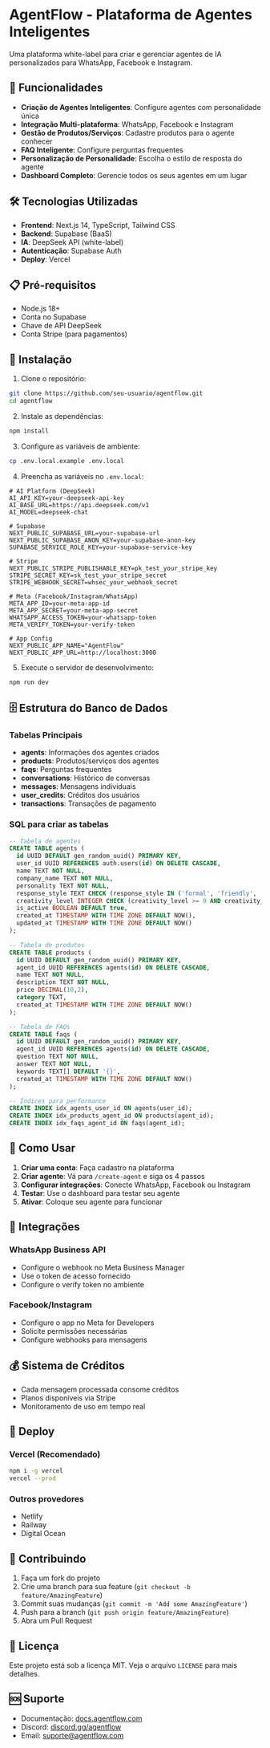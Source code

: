 # AgentFlow - Plataforma de Agentes Inteligentes

Uma plataforma white-label para criar e gerenciar agentes de IA personalizados para WhatsApp, Facebook e Instagram.

## 🚀 Funcionalidades

- **Criação de Agentes Inteligentes**: Configure agentes com personalidade única
- **Integração Multi-plataforma**: WhatsApp, Facebook e Instagram
- **Gestão de Produtos/Serviços**: Cadastre produtos para o agente conhecer
- **FAQ Inteligente**: Configure perguntas frequentes
- **Personalização de Personalidade**: Escolha o estilo de resposta do agente
- **Dashboard Completo**: Gerencie todos os seus agentes em um lugar

## 🛠️ Tecnologias Utilizadas

- **Frontend**: Next.js 14, TypeScript, Tailwind CSS
- **Backend**: Supabase (BaaS)
- **IA**: DeepSeek API (white-label)
- **Autenticação**: Supabase Auth
- **Deploy**: Vercel

## 📋 Pré-requisitos

- Node.js 18+
- Conta no Supabase
- Chave de API DeepSeek
- Conta Stripe (para pagamentos)

## 🔧 Instalação

1. Clone o repositório:
```bash
git clone https://github.com/seu-usuario/agentflow.git
cd agentflow
```

2. Instale as dependências:
```bash
npm install
```

3. Configure as variáveis de ambiente:
```bash
cp .env.local.example .env.local
```

4. Preencha as variáveis no `.env.local`:
```env
# AI Platform (DeepSeek)
AI_API_KEY=your-deepseek-api-key
AI_BASE_URL=https://api.deepseek.com/v1
AI_MODEL=deepseek-chat

# Supabase
NEXT_PUBLIC_SUPABASE_URL=your-supabase-url
NEXT_PUBLIC_SUPABASE_ANON_KEY=your-supabase-anon-key
SUPABASE_SERVICE_ROLE_KEY=your-supabase-service-key

# Stripe
NEXT_PUBLIC_STRIPE_PUBLISHABLE_KEY=pk_test_your_stripe_key
STRIPE_SECRET_KEY=sk_test_your_stripe_secret
STRIPE_WEBHOOK_SECRET=whsec_your_webhook_secret

# Meta (Facebook/Instagram/WhatsApp)
META_APP_ID=your-meta-app-id
META_APP_SECRET=your-meta-app-secret
WHATSAPP_ACCESS_TOKEN=your-whatsapp-token
META_VERIFY_TOKEN=your-verify-token

# App Config
NEXT_PUBLIC_APP_NAME="AgentFlow"
NEXT_PUBLIC_APP_URL=http://localhost:3000
```

5. Execute o servidor de desenvolvimento:
```bash
npm run dev
```

## 🗄️ Estrutura do Banco de Dados

### Tabelas Principais

- **agents**: Informações dos agentes criados
- **products**: Produtos/serviços dos agentes
- **faqs**: Perguntas frequentes
- **conversations**: Histórico de conversas
- **messages**: Mensagens individuais
- **user_credits**: Créditos dos usuários
- **transactions**: Transações de pagamento

### SQL para criar as tabelas

```sql
-- Tabela de agentes
CREATE TABLE agents (
  id UUID DEFAULT gen_random_uuid() PRIMARY KEY,
  user_id UUID REFERENCES auth.users(id) ON DELETE CASCADE,
  name TEXT NOT NULL,
  company_name TEXT NOT NULL,
  personality TEXT NOT NULL,
  response_style TEXT CHECK (response_style IN ('formal', 'friendly', 'casual')),
  creativity_level INTEGER CHECK (creativity_level >= 0 AND creativity_level <= 100),
  is_active BOOLEAN DEFAULT true,
  created_at TIMESTAMP WITH TIME ZONE DEFAULT NOW(),
  updated_at TIMESTAMP WITH TIME ZONE DEFAULT NOW()
);

-- Tabela de produtos
CREATE TABLE products (
  id UUID DEFAULT gen_random_uuid() PRIMARY KEY,
  agent_id UUID REFERENCES agents(id) ON DELETE CASCADE,
  name TEXT NOT NULL,
  description TEXT NOT NULL,
  price DECIMAL(10,2),
  category TEXT,
  created_at TIMESTAMP WITH TIME ZONE DEFAULT NOW()
);

-- Tabela de FAQs
CREATE TABLE faqs (
  id UUID DEFAULT gen_random_uuid() PRIMARY KEY,
  agent_id UUID REFERENCES agents(id) ON DELETE CASCADE,
  question TEXT NOT NULL,
  answer TEXT NOT NULL,
  keywords TEXT[] DEFAULT '{}',
  created_at TIMESTAMP WITH TIME ZONE DEFAULT NOW()
);

-- Índices para performance
CREATE INDEX idx_agents_user_id ON agents(user_id);
CREATE INDEX idx_products_agent_id ON products(agent_id);
CREATE INDEX idx_faqs_agent_id ON faqs(agent_id);
```

## 🎯 Como Usar

1. **Criar uma conta**: Faça cadastro na plataforma
2. **Criar agente**: Vá para `/create-agent` e siga os 4 passos
3. **Configurar integrações**: Conecte WhatsApp, Facebook ou Instagram
4. **Testar**: Use o dashboard para testar seu agente
5. **Ativar**: Coloque seu agente para funcionar

## 📱 Integrações

### WhatsApp Business API
- Configure o webhook no Meta Business Manager
- Use o token de acesso fornecido
- Configure o verify token no ambiente

### Facebook/Instagram
- Configure o app no Meta for Developers
- Solicite permissões necessárias
- Configure webhooks para mensagens

## 💰 Sistema de Créditos

- Cada mensagem processada consome créditos
- Planos disponíveis via Stripe
- Monitoramento de uso em tempo real

## 🚀 Deploy

### Vercel (Recomendado)
```bash
npm i -g vercel
vercel --prod
```

### Outros provedores
- Netlify
- Railway
- Digital Ocean

## 🤝 Contribuindo

1. Faça um fork do projeto
2. Crie uma branch para sua feature (`git checkout -b feature/AmazingFeature`)
3. Commit suas mudanças (`git commit -m 'Add some AmazingFeature'`)
4. Push para a branch (`git push origin feature/AmazingFeature`)
5. Abra um Pull Request

## 📄 Licença

Este projeto está sob a licença MIT. Veja o arquivo `LICENSE` para mais detalhes.

## 🆘 Suporte

- Documentação: [docs.agentflow.com](https://docs.agentflow.com)
- Discord: [discord.gg/agentflow](https://discord.gg/agentflow)
- Email: suporte@agentflow.com

